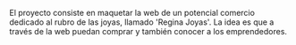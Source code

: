 El proyecto consiste en maquetar la web de un potencial comercio dedicado al rubro de las joyas, llamado 'Regina Joyas'. La idea es que a través de la web puedan comprar y también conocer a los emprendedores.
